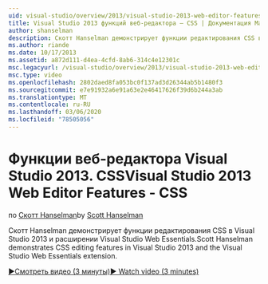 ```yaml
---
uid: visual-studio/overview/2013/visual-studio-2013-web-editor-features-css
title: Visual Studio 2013 функций веб-редактора — CSS | Документация Майкрософт
author: shanselman
description: Скотт Hanselman демонстрирует функции редактирования CSS в Visual Studio 2013 и расширении Visual Studio Web Essentials.
ms.author: riande
ms.date: 10/17/2013
ms.assetid: a872d111-d4ea-4cfd-8ab6-314c4e12301c
msc.legacyurl: /visual-studio/overview/2013/visual-studio-2013-web-editor-features-css
msc.type: video
ms.openlocfilehash: 2802daed8fa053bc0f137ad3d26344ab5b1480f3
ms.sourcegitcommit: e7e91932a6e91a63e2e46417626f39d6b244a3ab
ms.translationtype: MT
ms.contentlocale: ru-RU
ms.lasthandoff: 03/06/2020
ms.locfileid: "78505056"
---
```

# <a name="visual-studio-2013-web-editor-features---css"></a><span data-ttu-id="55773-103">Функции веб-редактора Visual Studio 2013. CSS</span><span class="sxs-lookup"><span data-stu-id="55773-103">Visual Studio 2013 Web Editor Features - CSS</span></span>

<span data-ttu-id="55773-104">по [Скотт Hanselman](https://github.com/shanselman)</span><span class="sxs-lookup"><span data-stu-id="55773-104">by [Scott Hanselman](https://github.com/shanselman)</span></span>

<span data-ttu-id="55773-105">Скотт Hanselman демонстрирует функции редактирования CSS в Visual Studio 2013 и расширении Visual Studio Web Essentials.</span><span class="sxs-lookup"><span data-stu-id="55773-105">Scott Hanselman demonstrates CSS editing features in Visual Studio 2013 and the Visual Studio Web Essentials extension.</span></span>

[<span data-ttu-id="55773-106">&#9654;Смотреть видео (3 минуты)</span><span class="sxs-lookup"><span data-stu-id="55773-106">&#9654; Watch video (3 minutes)</span></span>](https://channel9.msdn.com/Blogs/ASP-NET-Site-Videos/visual-studio-2013-web-editor-features-css)
